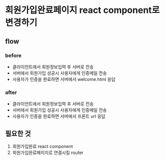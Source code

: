 # 회원가입완료페이지 react component로 변경하기

## flow

### before

-   클라이언트에서 회원정보입력 후 서버로 전송
-   서버에서 회원가입 성공시 사용자에게 인증메일 전송
-   사용자가 인증을 완료하면 서버에서 welcome.html 응답

### after

-   클라이언트에서 회원정보입력 후 서버로 전송
-   서버에서 회원가입 성공시 사용자에게 인증메일 전송
-   사용자가 인증을 완료하면 서버에서 프론트 url 응답

## 필요한 것

1. 회원가입완료 react component
2. 회원가입완료페이지로 연결시킬 router
